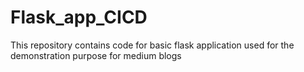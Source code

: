 # Flask_app_CICD
This repository contains code for basic flask application used for the demonstration purpose for medium blogs

